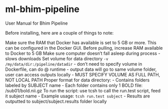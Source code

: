 # ml-bhim-pipeline
User Manual for Bhim Pipeline

Before installing, here are a couple of things to note:

Make sure the RAM that Docker has available is set to 5 GB or more. This can be configured in the Docker GUI.
Before pulling, increase RAM available to Docker to 5 GB
Make sure computer doesn’t fall asleep during process - slows downloads
Set volume for data directory `-v /my/data/dir:/pipeline/datadir`
	- don’t need to specify volume in Dockerfile, can do @ runtime
	- output data will go to same volume folder, user can access outputs locally
	- MUST SPECIFY VOLUME AS FULL PATH, NOT LOCAL PATH
Proper format for data directory:
	- Contains folders labeled by SUBJECT name
	- Each folder contains only 1 BOLD file: /sub01/bold.nii.gz
To run the script: use tcsh to call the run.test script, feed it subject name
	- Example usage: `tcsh run.test subject`
	- Results are outputted to subject/subject.results folder locally
